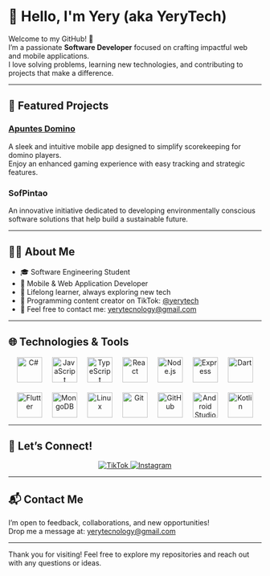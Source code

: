 # 👋 Hello, I'm Yery (aka YeryTech)

Welcome to my GitHub! 🚀  
I’m a passionate **Software Developer** focused on crafting impactful web and mobile applications.  
I love solving problems, learning new technologies, and contributing to projects that make a difference.

---

## 🚀 Featured Projects

### [Apuntes Domino](https://play.google.com/store/apps/details?id=com.yerytech.notedom&hl=en&gl=US)  
A sleek and intuitive mobile app designed to simplify scorekeeping for domino players.  
Enjoy an enhanced gaming experience with easy tracking and strategic features.

### SofPintao  
An innovative initiative dedicated to developing environmentally conscious software solutions that help build a sustainable future.

---

## 👨‍💻 About Me

- 🎓 Software Engineering Student  
- 📱 Mobile & Web Application Developer  
- 🔄 Lifelong learner, always exploring new tech  
- 🎥 Programming content creator on TikTok: [@yerytech](https://www.tiktok.com/@yerytech)  
- 📧 Feel free to contact me: [yerytecnology@gmail.com](mailto:yerytecnology@gmail.com)

---

## 🌐 Technologies & Tools

<p align="center" style="display: flex; justify-content: center; flex-wrap: wrap; gap: 20px;">

  <img src="https://cdn.jsdelivr.net/gh/devicons/devicon/icons/csharp/csharp-original.svg" alt="C#" width="50" height="50" title="C#" />
  <img src="https://cdn.jsdelivr.net/gh/devicons/devicon/icons/javascript/javascript-original.svg" alt="JavaScript" width="50" height="50" title="JavaScript" />
  <img src="https://cdn.jsdelivr.net/gh/devicons/devicon/icons/typescript/typescript-original.svg" alt="TypeScript" width="50" height="50" title="TypeScript" />
  <img src="https://cdn.jsdelivr.net/gh/devicons/devicon/icons/react/react-original.svg" alt="React" width="50" height="50" title="React" />
  <img src="https://cdn.jsdelivr.net/gh/devicons/devicon/icons/nodejs/nodejs-original.svg" alt="Node.js" width="50" height="50" title="Node.js" />
  <img src="https://cdn.jsdelivr.net/gh/devicons/devicon/icons/express/express-original.svg" alt="Express" width="50" height="50" title="Express.js" />
  <img src="https://cdn.jsdelivr.net/gh/devicons/devicon/icons/dart/dart-original.svg" alt="Dart" width="50" height="50" title="Dart" />
  <img src="https://cdn.jsdelivr.net/gh/devicons/devicon/icons/flutter/flutter-original.svg" alt="Flutter" width="50" height="50" title="Flutter" />
  <img src="https://cdn.jsdelivr.net/gh/devicons/devicon/icons/mongodb/mongodb-original.svg" alt="MongoDB" width="50" height="50" title="MongoDB" />
  <img src="https://cdn.jsdelivr.net/gh/devicons/devicon/icons/linux/linux-original.svg" alt="Linux" width="50" height="50" title="Linux" />
  <img src="https://cdn.jsdelivr.net/gh/devicons/devicon/icons/git/git-original.svg" alt="Git" width="50" height="50" title="Git" />
  <img src="https://cdn.jsdelivr.net/gh/devicons/devicon/icons/github/github-original.svg" alt="GitHub" width="50" height="50" title="GitHub" />
  <img src="https://cdn.jsdelivr.net/gh/devicons/devicon/icons/androidstudio/androidstudio-original.svg" alt="Android Studio" width="50" height="50" title="Android Studio" />
  <img src="https://cdn.jsdelivr.net/gh/devicons/devicon/icons/kotlin/kotlin-original.svg" alt="Kotlin" width="50" height="50" title="Kotlin" />

</p>

---

## 📲 Let’s Connect!

<p align="center">

  <a href="https://www.tiktok.com/@yerytech" target="_blank" rel="noopener noreferrer">
    <img src="https://img.shields.io/badge/TikTok-%23000000.svg?style=for-the-badge&logo=TikTok&logoColor=white" alt="TikTok" />
  </a>
  <a href="https://www.instagram.com/yerytech/" target="_blank" rel="noopener noreferrer">
    <img src="https://img.shields.io/badge/Instagram-%23E4405F.svg?style=for-the-badge&logo=Instagram&logoColor=white" alt="Instagram" />
  </a>

</p>

---

## 📬 Contact Me

I’m open to feedback, collaborations, and new opportunities!  
Drop me a message at: [yerytecnology@gmail.com](mailto:yerytecnology@gmail.com)

---

Thank you for visiting! Feel free to explore my repositories and reach out with any questions or ideas.
